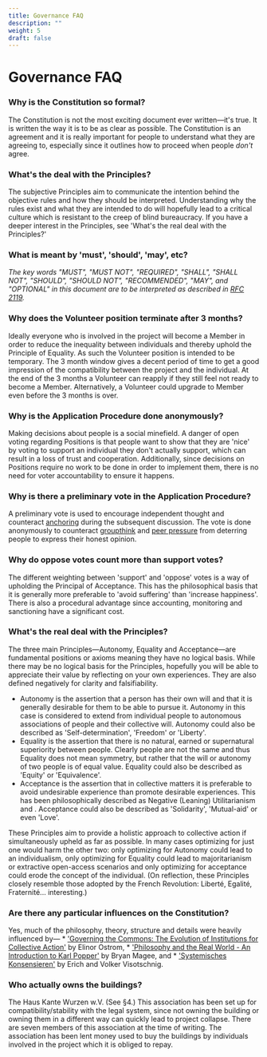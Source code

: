```yaml
---
title: Governance FAQ
description: ""
weight: 5
draft: false
---
```

# Governance FAQ

### Why is the Constitution so formal?

The Constitution is not the most exciting document ever written—it's true. It is written the way it is to be as clear as possible. The Constitution is an agreement and it is really important for people to understand what they are agreeing to, especially since it outlines how to proceed when people *don't* agree.

### What's the deal with the Principles?

The subjective Principles aim to communicate the intention behind the objective rules and how they should be interpreted. Understanding why the rules exist and what they are intended to do will hopefully lead to a critical culture which is resistant to the creep of blind bureaucracy. If you have a deeper interest in the Principles, see 'What's the real deal with the Principles?'

### What is meant by 'must', 'should', 'may', etc?

*The key words "MUST", "MUST NOT", "REQUIRED", "SHALL", "SHALL NOT", "SHOULD", "SHOULD NOT", "RECOMMENDED", "MAY", and "OPTIONAL" in this document are to be interpreted as described in [RFC 2119](https://tools.ietf.org/html/rfc2119).*

### Why does the Volunteer position terminate after 3 months?

Ideally everyone who is involved in the project will become a Member in order to reduce the inequality between individuals and thereby uphold the Principle of Equality. As such the Volunteer position is intended to be temporary. The 3 month window gives a decent period of time to get a good impression of the compatibility between the project and the individual. At the end of the 3 months a Volunteer can reapply if they still feel not ready to become a Member. Alternatively, a Volunteer could upgrade to Member even before the 3 months is over.

### Why is the Application Procedure done anonymously?

Making decisions about people is a social minefield. A danger of open voting regarding Positions is that people want to show that they are 'nice' by voting to support an individual they don't actually support, which can result in a loss of trust and cooperation. Additionally, since decisions on Positions require no work to be done in order to implement them, there is no need for voter accountability to ensure it happens.

### Why is there a preliminary vote in the Application Procedure?

A preliminary vote is used to encourage independent thought and counteract [anchoring](https://en.wikipedia.org/wiki/Anchoring) during the subsequent discussion. The vote is done anonymously to counteract [groupthink](https://en.wikipedia.org/wiki/Groupthink) and [peer pressure](https://en.wikipedia.org/wiki/Peer_pressure) from deterring people to express their honest opinion.

### Why do oppose votes count more than support votes?

The different weighting between 'support' and 'oppose' votes is a way of upholding the Principal of Acceptance. This has the philosophical basis that it is generally more preferable to 'avoid suffering' than 'increase happiness'. There is also a procedural advantage since accounting, monitoring and sanctioning have a significant cost.

### What's the real deal with the Principles?

The three main Principles—Autonomy, Equality and Acceptance—are fundamental positions or axioms meaning they have no logical basis. While there may be no logical basis for the Principles, hopefully you will be able to appreciate their value by reflecting on your own experiences. They are also defined negatively for clarity and falsifiability.

* Autonomy is the assertion that a person has their own will and that it is generally desirable for them to be able to pursue it. Autonomy in this case is considered to extend from individual people to autonomous associations of people and their collective will. Autonomy could also be described as 'Self-determination', 'Freedom' or 'Liberty'.
* Equality is the assertion that there is no natural, earned or supernatural superiority between people. Clearly people are not the same and thus Equality does not mean symmetry, but rather that the will or autonomy of two people is of equal value. Equality could also be described as 'Equity' or 'Equivalence'.
* Acceptance is the assertion that in collective matters it is preferable to avoid undesirable experience than promote desirable experiences. This has been philosophically described as Negative (Leaning) Utilitarianism and . Acceptance could also be described as 'Solidarity', 'Mutual-aid' or even 'Love'.

These Principles aim to provide a holistic approach to collective action if simultaneously upheld as far as possible. In many cases optimizing for just one would harm the other two: only optimizing for Autonomy could lead to an individualism, only optimizing for Equality could lead to majoritarianism or extractive open-access scenarios and only optimizing for acceptance could erode the concept of the individual. (On reflection, these Principles closely resemble those adopted by the French Revolution: Liberté, Egalité, Fraternité... interesting.)

### Are there any particular influences on the Constitution?

Yes, much of the philosophy, theory, structure and details were heavily influenced by— * ['Governing the Commons: The Evolution of Institutions for Collective Action'](http://wtf.tw/ref/ostrom_1990.pdf) by Elinor Ostrom, * ['Philosophy and the Real World - An Introduction to Karl Popper'](https://www.scribd.com/doc/171535409/Philosophy-and-the-Real-World-An-Introduction-to-Karl-Popper-Bryan-Magee) by Bryan Magee, and * ['Systemisches Konsensieren'](http://www.sk-prinzip.eu/das-sk-prinzip/) by Erich and Volker Visotschnig.

### Who actually owns the buildings?

The Haus Kante Wurzen w.V. (See §4.) This association has been set up for compatibility/stability with the legal system, since not owning the building or owning them in a different way can quickly lead to project collapse. There are seven members of this association at the time of writing. The association has been lent money used to buy the buildings by individuals involved in the project which it is obliged to repay.